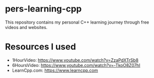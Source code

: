 # pers-learning-cpp
This repository contains my personal C++ learning journey through free videos and websites. 

# Resources I used
- 1HourVideo: https://www.youtube.com/watch?v=ZzaPdXTrSb8
- 6HoursVideo: https://www.youtube.com/watch?v=-TkoO8Z07hI
- LearnCpp.com: https://www.learncpp.com
